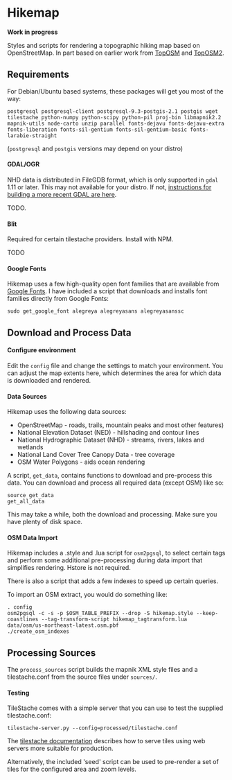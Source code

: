 # Hikemap #

**Work in progress**

Styles and scripts for rendering a topographic hiking map based on OpenStreetMap.
In part based on earlier work from
[TopOSM](https://github.com/Ahlzen/TopOSM) and
[TopOSM2](https://github.com/Ahlzen/TopOSM2).


## Requirements ##

For Debian/Ubuntu based systems, these packages will get you most of the way:

`postgresql postgresql-client postgresql-9.3-postgis-2.1 postgis wget tilestache python-numpy python-scipy python-pil proj-bin libmapnik2.2 mapnik-utils node-carto unzip parallel fonts-dejavu fonts-dejavu-extra fonts-liberation fonts-sil-gentium fonts-sil-gentium-basic fonts-larabie-straight`

(`postgresql` and `postgis` versions may depend on your distro)


#### GDAL/OGR ####

NHD data is distributed in FileGDB format, which is only supported in `gdal` 1.11 or later. This may not available for your distro. If not, [instructions for building a more recent GDAL are here](http://trac.osgeo.org/gdal/wiki/BuildHints).

TODO.


#### Blit ####

Required for certain tilestache providers. Install with NPM.

TODO


#### Google Fonts ####

Hikemap uses a few high-quality open font families that are available from [Google Fonts](https://www.google.com/fonts). I have included a script that downloads and installs font families directly from Google Fonts:

```
sudo get_google_font alegreya alegreyasans alegreyasanssc
```


## Download and Process Data ##


#### Configure environment ####

Edit the `config` file and change the settings to match your environment. You can adjust the map extents here, which determines the area for which data is downloaded and rendered.


#### Data Sources ####

Hikemap uses the following data sources:

* OpenStreetMap - roads, trails, mountain peaks and most other features)
* National Elevation Dataset (NED) - hillshading and contour lines
* National Hydrographic Dataset (NHD) - streams, rivers, lakes and wetlands
* National Land Cover Tree Canopy Data - tree coverage
* OSM Water Polygons - aids ocean rendering

A script, `get_data`, contains functions to download and pre-process this data. You can download and process all required data (except OSM) like so:

```
source get_data
get_all_data
```

This may take a while, both the download and processing. Make sure you have plenty of disk space.


#### OSM Data Import ####

Hikemap includes a .style and .lua script for `osm2pgsql`, to select certain tags and perform some additional pre-processing during data import that simplifies rendering. Hstore is not required.

There is also a script that adds a few indexes to speed up certain queries.

To import an OSM extract, you would do something like:

```
. config
osm2pgsql -c -s -p $OSM_TABLE_PREFIX --drop -S hikemap.style --keep-coastlines --tag-transform-script hikemap_tagtransform.lua data/osm/us-northeast-latest.osm.pbf
./create_osm_indexes
```


## Processing Sources ##

The `process_sources` script builds the mapnik XML style files and a tilestache.conf from the source files under `sources/`.


#### Testing ####

TileStache comes with a simple server that you can use to test the supplied tilestache.conf:

```
tilestache-server.py --config=processed/tilestache.conf
```

The [tilestache documentation](http://tilestache.org/doc/) describes how to serve tiles using web servers more suitable for production.

Alternatively, the included 'seed' script can be used to pre-render a set of tiles for the configured area and zoom levels.